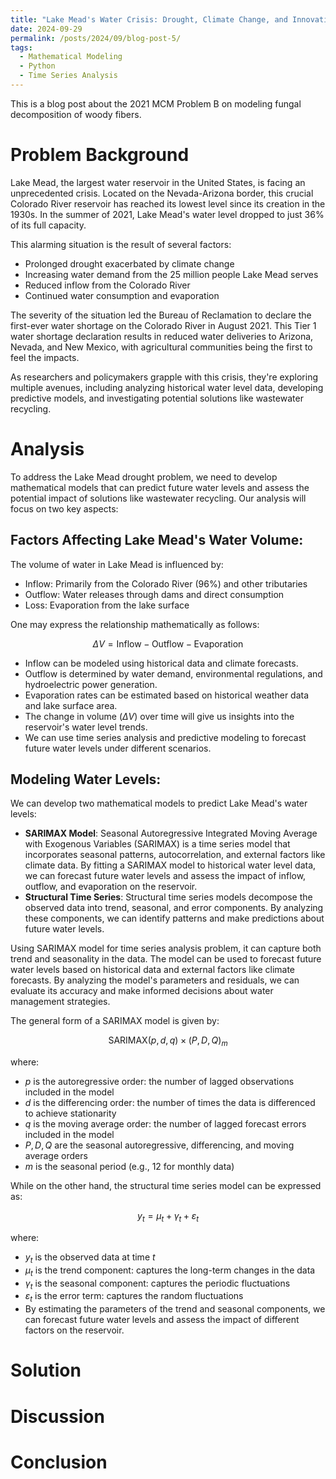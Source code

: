 ```yaml
---
title: "Lake Mead's Water Crisis: Drought, Climate Change, and Innovative Solutions"
date: 2024-09-29
permalink: /posts/2024/09/blog-post-5/
tags:
  - Mathematical Modeling
  - Python
  - Time Series Analysis
---
```


This is a blog post about the 2021 MCM Problem B on modeling fungal decomposition of woody fibers.

**Problem Background**
======================
Lake Mead, the largest water reservoir in the United States, is facing an unprecedented crisis. Located on the Nevada-Arizona border, this crucial Colorado River reservoir has reached its lowest level since its creation in the 1930s. In the summer of 2021, Lake Mead's water level dropped to just 36% of its full capacity.

This alarming situation is the result of several factors:
- Prolonged drought exacerbated by climate change
- Increasing water demand from the 25 million people Lake Mead serves
- Reduced inflow from the Colorado River
- Continued water consumption and evaporation

The severity of the situation led the Bureau of Reclamation to declare the first-ever water shortage on the Colorado River in August 2021. This Tier 1 water shortage declaration results in reduced water deliveries to Arizona, Nevada, and New Mexico, with agricultural communities being the first to feel the impacts.

As researchers and policymakers grapple with this crisis, they're exploring multiple avenues, including analyzing historical water level data, developing predictive models, and investigating potential solutions like wastewater recycling.

**Analysis**
=============
To address the Lake Mead drought problem, we need to develop mathematical models that can predict future water levels and assess the potential impact of solutions like wastewater recycling. Our analysis will focus on two key aspects:

## Factors Affecting Lake Mead's Water Volume:
The volume of water in Lake Mead is influenced by:
- Inflow: Primarily from the Colorado River (96%) and other tributaries
- Outflow: Water releases through dams and direct consumption
- Loss: Evaporation from the lake surface

One may express the relationship mathematically as follows:

$$
\Delta V = \text{Inflow} - \text{Outflow} - \text{Evaporation}
$$
- Inflow can be modeled using historical data and climate forecasts.
- Outflow is determined by water demand, environmental regulations, and hydroelectric power generation.
- Evaporation rates can be estimated based on historical weather data and lake surface area.
- The change in volume ($\Delta V$) over time will give us insights into the reservoir's water level trends.
- We can use time series analysis and predictive modeling to forecast future water levels under different scenarios.

## Modeling Water Levels:
We can develop two mathematical models to predict Lake Mead's water levels:
- **SARIMAX Model**: Seasonal Autoregressive Integrated Moving Average with Exogenous Variables (SARIMAX) is a time series model that incorporates seasonal patterns, autocorrelation, and external factors like climate data. By fitting a SARIMAX model to historical water level data, we can forecast future water levels and assess the impact of inflow, outflow, and evaporation on the reservoir.
- **Structural Time Series**: Structural time series models decompose the observed data into trend, seasonal, and error components. By analyzing these components, we can identify patterns and make predictions about future water levels.

Using SARIMAX model for time series analysis problem, it can capture both trend and seasonality in the data. The model can be used to forecast future water levels based on historical data and external factors like climate forecasts. By analyzing the model's parameters and residuals, we can evaluate its accuracy and make informed decisions about water management strategies.

The general form of a SARIMAX model is given by:

$$
\text{SARIMAX}(p, d, q) \times (P, D, Q)_m
$$

where:
- $p$ is the autoregressive order: the number of lagged observations included in the model
- $d$ is the differencing order: the number of times the data is differenced to achieve stationarity
- $q$ is the moving average order: the number of lagged forecast errors included in the model
- $P, D, Q$ are the seasonal autoregressive, differencing, and moving average orders
- $m$ is the seasonal period (e.g., 12 for monthly data)

While on the other hand, the structural time series model can be expressed as:

$$
y_t = \mu_t + \gamma_t + \varepsilon_t
$$

where:
- $y_t$ is the observed data at time $t$
- $\mu_t$ is the trend component: captures the long-term changes in the data
- $\gamma_t$ is the seasonal component: captures the periodic fluctuations
- $\varepsilon_t$ is the error term: captures the random fluctuations
- By estimating the parameters of the trend and seasonal components, we can forecast future water levels and assess the impact of different factors on the reservoir.

**Solution**
=============


**Discussion**
===============


**Conclusion**
===============
